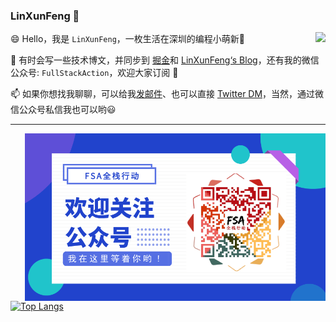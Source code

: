 ### LinXunFeng 👋

<img align="right" src="https://github-readme-stats.vercel.app/api?username=LinXunFeng&show_icons=true" />

😄 Hello，我是 `LinXunFeng`，一枚生活在深圳的编程小萌新🌱

📖 有时会写一些技术博文，并同步到 [掘金](https://juejin.im/user/58f8065e61ff4b006646c72d)和 [LinXunFeng‘s Blog](https://linxunfeng.top/)，还有我的微信公众号: `FullStackAction`，欢迎大家订阅 🎉

📫 如果你想找我聊聊，可以给我[发邮件](mailto:linxunfeng@yeah.net)、也可以直接 [Twitter DM](https://twitter.com/xunfenghellolo)，当然，通过微信公众号私信我也可以哟😃
- - -
<img align="right" height="267.5" width="481.5" src="https://github.com/LinXunFeng/LinXunFeng/blob/master/static/img/FSAQR.png" />

[![Top Langs](https://github-readme-stats.vercel.app/api/top-langs/?username=LinXunFeng&langs_count=10&layout=compact)](https://github.com/LinXunFeng)

<!--
**LinXunFeng/LinXunFeng** is a ✨ _special_ ✨ repository because its `README.md` (this file) appears on your GitHub profile.

Here are some ideas to get you started:

- 🔭 I’m currently working on ...
- 🌱 I’m currently learning ...
- 👯 I’m looking to collaborate on ...
- 🤔 I’m looking for help with ...
- 💬 Ask me about ...
- 📫 How to reach me: ...
- 😄 Pronouns: ...
- ⚡ Fun fact: ...
-->
